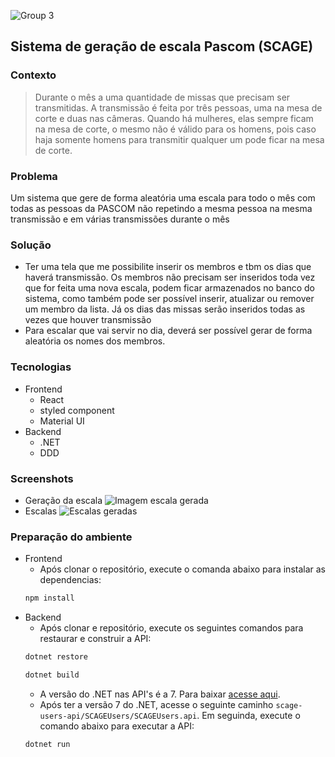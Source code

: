 ![Group 3](https://github.com/tiagolopesdev/desafios/assets/58925056/fbb80eef-ff17-4147-8d0a-baf01901f6db)


## Sistema de geração de escala Pascom (SCAGE)


### Contexto
> Durante o mês a uma quantidade de missas que precisam ser transmitidas. A transmissão é feita por três pessoas, uma na mesa de corte e duas nas câmeras. Quando há mulheres, elas sempre ficam na mesa de corte, o mesmo não é válido para os homens, pois caso haja somente homens para transmitir qualquer um pode ficar na mesa de corte.

### Problema 
Um sistema que gere de forma aleatória uma escala para todo o mês com todas as pessoas da PASCOM não repetindo a mesma pessoa na mesma transmissão e em várias transmissões durante o mês 

### Solução
* Ter uma tela que me possibilite inserir os membros e tbm os dias que haverá transmissão. Os membros não precisam ser inseridos toda vez que for feita uma nova escala, podem ficar armazenados no banco do sistema, como também pode ser possível inserir, atualizar ou remover um membro da lista. Já os dias das missas serão inseridos todas as vezes que houver transmissão
* Para escalar que vai servir no dia, deverá ser possível gerar de forma aleatória os nomes dos membros.

### Tecnologias
- Frontend
    - React
    - styled component
    - Material UI
- Backend
    - .NET
    - DDD

### Screenshots
* Geração da escala
  ![Imagem escala gerada](https://github.com/tiagolopesdev/desafios/assets/58925056/687aa1ea-f5ad-4a8c-9db5-7836369dd202)
* Escalas
  ![Escalas geradas](https://github.com/tiagolopesdev/desafios/assets/58925056/96bbe646-1cc3-47c6-82a3-d6c8849808fe)
  
### Preparação do ambiente
* Frontend
  * Após clonar o repositório, execute o comanda abaixo para instalar as dependencias:
  ```javascript
  npm install
  `````   
* Backend
  * Após clonar e repositório, execute os seguintes comandos para restaurar e construir a API:
  ```javascript
  dotnet restore
  `````
  ```javascript
  dotnet build
  `````
  * A versão do .NET nas API's é a 7. Para baixar [acesse aqui](https://dotnet.microsoft.com/pt-br/download/dotnet/7.0).
  * Após ter a versão 7 do .NET, acesse o seguinte caminho `scage-users-api/SCAGEUsers/SCAGEUsers.api`. Em seguinda, execute o comando abaixo para executar a API:
  ```javascript
  dotnet run
  `````








